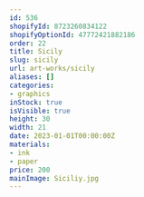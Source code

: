 ```yaml
---
id: 536
shopifyId: 8723260834122
shopifyOptionId: 47772421882186
order: 22
title: Sicily
slug: sicily
url: art-works/sicily
aliases: []
categories:
- graphics
inStock: true
isVisible: true
height: 30
width: 21
date: 2023-01-01T00:00:00Z
materials:
- ink
- paper
price: 200
mainImage: Siciliy.jpg
---
```

